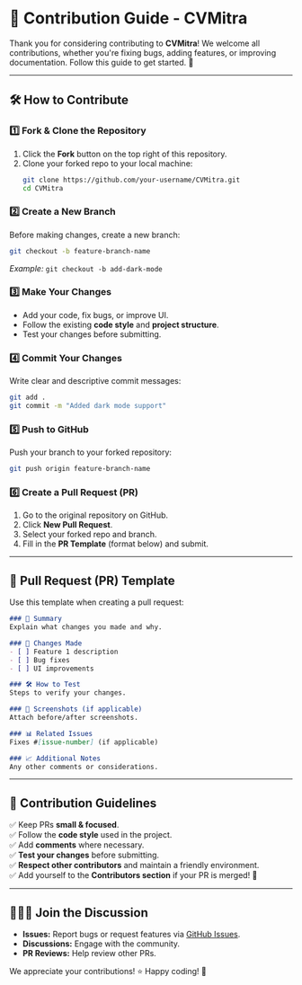 # 🌟 Contribution Guide - CVMitra

Thank you for considering contributing to **CVMitra**! We welcome all contributions, whether you're fixing bugs, adding features, or improving documentation. Follow this guide to get started. 🚀

---

## 🛠️ How to Contribute

### 1️⃣ Fork & Clone the Repository
1. Click the **Fork** button on the top right of this repository.
2. Clone your forked repo to your local machine:
   ```bash
   git clone https://github.com/your-username/CVMitra.git
   cd CVMitra
   ```

### 2️⃣ Create a New Branch
Before making changes, create a new branch:
```bash
git checkout -b feature-branch-name
```
_Example:_ `git checkout -b add-dark-mode`

### 3️⃣ Make Your Changes
- Add your code, fix bugs, or improve UI.
- Follow the existing **code style** and **project structure**.
- Test your changes before submitting.

### 4️⃣ Commit Your Changes
Write clear and descriptive commit messages:
```bash
git add .
git commit -m "Added dark mode support"
```

### 5️⃣ Push to GitHub
Push your branch to your forked repository:
```bash
git push origin feature-branch-name
```

### 6️⃣ Create a Pull Request (PR)
1. Go to the original repository on GitHub.
2. Click **New Pull Request**.
3. Select your forked repo and branch.
4. Fill in the **PR Template** (format below) and submit.

---

## 📝 Pull Request (PR) Template
Use this template when creating a pull request:
```markdown
### 📝 Summary
Explain what changes you made and why.

### 🔧 Changes Made
- [ ] Feature 1 description
- [ ] Bug fixes
- [ ] UI improvements

### 🛠️ How to Test
Steps to verify your changes.

### 💪 Screenshots (if applicable)
Attach before/after screenshots.

### 📊 Related Issues
Fixes #[issue-number] (if applicable)

### 📈 Additional Notes
Any other comments or considerations.
```

---

## 🚀 Contribution Guidelines
✅ Keep PRs **small & focused**.<br>
✅ Follow the **code style** used in the project.<br>
✅ Add **comments** where necessary.<br>
✅ **Test your changes** before submitting.<br>
✅ **Respect other contributors** and maintain a friendly environment.<br>
✅ Add yourself to the **Contributors section** if your PR is merged! 🎉

---

## 👨‍👩‍👦 Join the Discussion
- **Issues:** Report bugs or request features via [GitHub Issues](https://github.com/your-repo/issues).
- **Discussions:** Engage with the community.
- **PR Reviews:** Help review other PRs.

We appreciate your contributions! ⭐ Happy coding! 🚀
